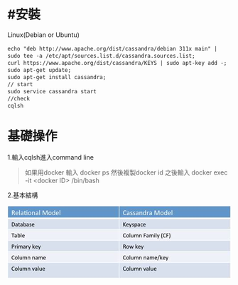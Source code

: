 # \#安裝

Linux\(Debian or Ubuntu\)

```
echo "deb http://www.apache.org/dist/cassandra/debian 311x main" | sudo tee -a /etc/apt/sources.list.d/cassandra.sources.list;
curl https://www.apache.org/dist/cassandra/KEYS | sudo apt-key add -;
sudo apt-get update;
sudo apt-get install cassandra;
// start
sudo service cassandra start
//check
cqlsh
```

# 

# 基礎操作

1.輸入cqlsh進入command line

> 如果用docker 輸入 docker ps 然後複製docker id 之後輸入 docker exec -it &lt;docker ID&gt; /bin/bash

2.基本結構

![](/assets/analogy.jpg)

